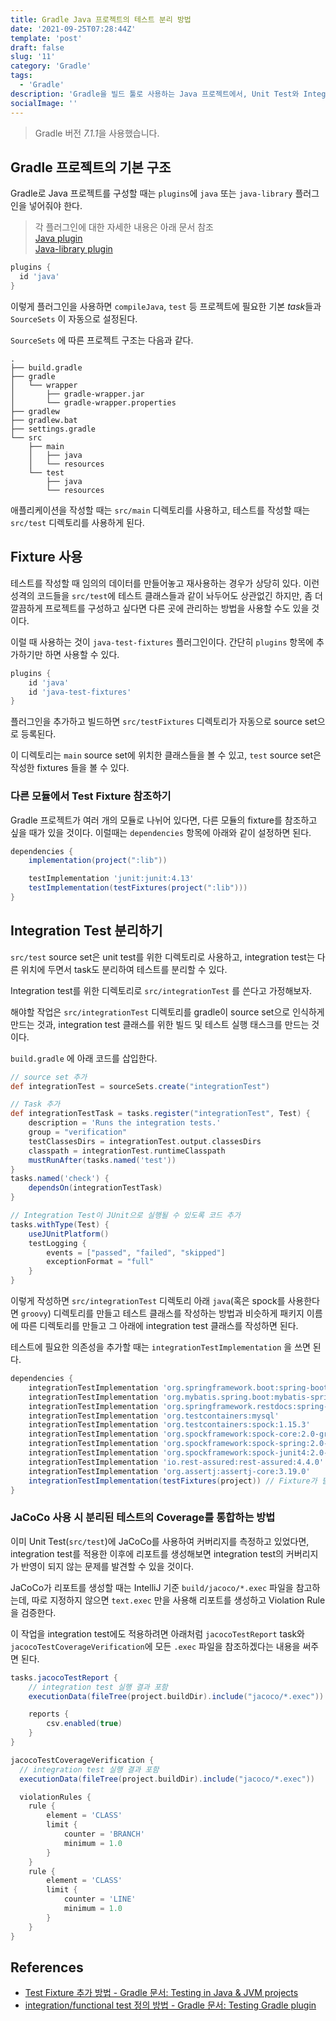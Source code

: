```yaml
---
title: Gradle Java 프로젝트의 테스트 분리 방법
date: '2021-09-25T07:28:44Z'
template: 'post'
draft: false
slug: '11'
category: 'Gradle'
tags:
  - 'Gradle'
description: 'Gradle을 빌드 툴로 사용하는 Java 프로젝트에서, Unit Test와 Integration Test, Fixture 등을 분리하는 방법을 알아본다.'
socialImage: ''
---
```


> Gradle 버전 *7.1.1*을 사용했습니다.

## Gradle 프로젝트의 기본 구조

Gradle로 Java 프로젝트를 구성할 때는 `plugins`에 `java` 또는 `java-library` 플러그인을 넣어줘야 한다.

> 각 플러그인에 대한 자세한 내용은 아래 문서 참조  
> [Java plugin](https://docs.gradle.org/current/userguide/building_java_projects.html)  
> [Java-library plugin](https://docs.gradle.org/current/userguide/java_library_plugin.html#java_library_plugin)

```groovy
plugins {
  id 'java'
}
```

이렇게 플러그인을 사용하면 `compileJava`, `test` 등 프로젝트에 필요한 기본 *task*들과 `SourceSets` 이 자동으로 설정된다.

`SourceSets` 에 따른 프로젝트 구조는 다음과 같다.

```text
.
├── build.gradle
├── gradle
│   └── wrapper
│       ├── gradle-wrapper.jar
│       └── gradle-wrapper.properties
├── gradlew
├── gradlew.bat
├── settings.gradle
└── src
    ├── main
    │   ├── java
    │   └── resources
    └── test
        ├── java
        └── resources
```

애플리케이션을 작성할 때는 `src/main` 디렉토리를 사용하고, 테스트를 작성할 때는 `src/test` 디렉토리를 사용하게 된다.

## Fixture 사용

테스트를 작성할 때 임의의 데이터를 만들어놓고 재사용하는 경우가 상당히 있다. 이런 성격의 코드들을 `src/test`에 테스트 클래스들과 같이 놔두어도 상관없긴 하지만,
좀 더 깔끔하게 프로젝트를 구성하고 싶다면 다른 곳에 관리하는 방법을 사용할 수도 있을 것이다.

이럴 때 사용하는 것이 `java-test-fixtures` 플러그인이다. 간단히 `plugins` 항목에 추가하기만 하면 사용할 수 있다.

```groovy
plugins {
    id 'java'
    id 'java-test-fixtures'
}
```

플러그인을 추가하고 빌드하면 `src/testFixtures` 디렉토리가 자동으로 source set으로 등록된다.

이 디렉토리는 `main` source set에 위치한 클래스들을 볼 수 있고, `test` source set은 작성한 fixtures 들을 볼 수 있다.

### 다른 모듈에서 Test Fixture 참조하기

Gradle 프로젝트가 여러 개의 모듈로 나뉘어 있다면, 다른 모듈의 fixture를 참조하고 싶을 때가 있을 것이다. 이럴때는 `dependencies` 항목에
아래와 같이 설정하면 된다.

```groovy
dependencies {
    implementation(project(":lib"))

    testImplementation 'junit:junit:4.13'
    testImplementation(testFixtures(project(":lib")))
}
```

## Integration Test 분리하기

`src/test` source set은 unit test를 위한 디렉토리로 사용하고, integration test는 다른 위치에 두면서 task도 분리하여 테스트를 분리할 수 있다.

Integration test를 위한 디렉토리로 `src/integrationTest` 를 쓴다고 가정해보자.

해야할 작업은 `src/integrationTest` 디렉토리를 gradle이 source set으로 인식하게 만드는 것과, integration test 클래스를 위한 빌드 및 테스트 실행 태스크를 만드는 것이다.

`build.gradle` 에 아래 코드를 삽입한다.

```groovy
// source set 추가
def integrationTest = sourceSets.create("integrationTest")

// Task 추가
def integrationTestTask = tasks.register("integrationTest", Test) {
    description = 'Runs the integration tests.'
    group = "verification"
    testClassesDirs = integrationTest.output.classesDirs
    classpath = integrationTest.runtimeClasspath
    mustRunAfter(tasks.named('test'))
}
tasks.named('check') {
    dependsOn(integrationTestTask)
}

// Integration Test이 JUnit으로 실행될 수 있도록 코드 추가
tasks.withType(Test) {
    useJUnitPlatform()
    testLogging {
        events = ["passed", "failed", "skipped"]
        exceptionFormat = "full"
    }
}
```

이렇게 작성하면 `src/integrationTest` 디렉토리 아래 `java`(혹은 spock를 사용한다면 `groovy`) 디렉토리를 만들고 테스트 클래스를 작성하는 방법과
비슷하게 패키지 이름에 따른 디렉토리를 만들고 그 아래에 integration test 클래스를 작성하면 된다.

테스트에 필요한 의존성을 추가할 때는 `integrationTestImplementation` 을 쓰면 된다.

```groovy
dependencies {
    integrationTestImplementation 'org.springframework.boot:spring-boot-starter-test'
    integrationTestImplementation 'org.mybatis.spring.boot:mybatis-spring-boot-starter-test:2.2.0'
    integrationTestImplementation 'org.springframework.restdocs:spring-restdocs-restassured'
    integrationTestImplementation 'org.testcontainers:mysql'
    integrationTestImplementation 'org.testcontainers:spock:1.15.3'
    integrationTestImplementation 'org.spockframework:spock-core:2.0-groovy-3.0'
    integrationTestImplementation 'org.spockframework:spock-spring:2.0-groovy-3.0'
    integrationTestImplementation 'org.spockframework:spock-junit4:2.0-groovy-3.0'
    integrationTestImplementation 'io.rest-assured:rest-assured:4.4.0'
    integrationTestImplementation 'org.assertj:assertj-core:3.19.0'
    integrationTestImplementation(testFixtures(project)) // Fixture가 필요한 경우
}
```

### JaCoCo 사용 시 분리된 테스트의 Coverage를 통합하는 방법

이미 Unit Test(`src/test`)에 JaCoCo를 사용하여 커버리지를 측정하고 있었다면, integration test를 적용한 이후에 리포트를 생성해보면 integration test의 커버리지가 반영이 되지 않는 문제를 발견할 수 있을 것이다.

JaCoCo가 리포트를 생성할 때는 IntelliJ 기준 `build/jacoco/*.exec` 파일을 참고하는데, 따로 지정하지 않으면 `text.exec` 만을 사용해
리포트를 생성하고 Violation Rule을 검증한다.

이 작업을 integration test에도 적용하려면 아래처럼 `jacocoTestReport` task와 `jacocoTestCoverageVerification`에 모든 `.exec` 파일을
참조하겠다는 내용을 써주면 된다.

```groovy
tasks.jacocoTestReport {
    // integration test 실행 결과 포함
    executionData(fileTree(project.buildDir).include("jacoco/*.exec"))

    reports {
        csv.enabled(true)
    }
}

jacocoTestCoverageVerification {
  // integration test 실행 결과 포함
  executionData(fileTree(project.buildDir).include("jacoco/*.exec"))

  violationRules {
    rule {
        element = 'CLASS'
        limit {
            counter = 'BRANCH'
            minimum = 1.0
        }
    }
    rule {
        element = 'CLASS'
        limit {
            counter = 'LINE'
            minimum = 1.0
        }
    }
}
```

## References

- [Test Fixture 추가 방법 - Gradle 문서: Testing in Java & JVM projects](https://docs.gradle.org/current/userguide/java_testing.html#sec:java_test_fixtures)
- [integration/functional test 정의 방법 - Gradle 문서: Testing Gradle plugin](https://docs.gradle.org/current/userguide/testing_gradle_plugins.html)
